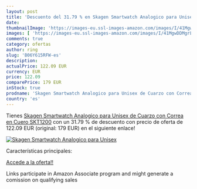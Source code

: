 ```yaml
---
layout: post
title: 'Descuento del 31.79 % en Skagen Smartwatch Analogico para Unisex '
date: 
thumbnailImage: 'https://images-eu.ssl-images-amazon.com/images/I/41MgwDDMgrL._SL200_.jpg'
images: [ 'https://images-eu.ssl-images-amazon.com/images/I/41MgwDDMgrL._SL200_.jpg' ]
comments: true
category: ofertas
author: ring
slug: 'B06Y615RFW-es'
description:
actualPrice: 122.09 EUR
currency: EUR
price: 122.09
comparePrice: 179 EUR
inStock: true
prodname: 'Skagen Smartwatch Analogico para Unisex de Cuarzo con Correa en Cuero SKT1200'
country: 'es'
---
```


Tienes [Skagen Smartwatch Analogico para Unisex de Cuarzo con Correa en Cuero SKT1200](https://www.amazon.es/dp/B06Y615RFW/?tag=tolees-21) con un 31.79 % de descuento con precio de oferta de 122.09 EUR (original: 179 EUR) en el siguiente enlace!

[![Skagen Smartwatch Analogico para Unisex ](https://images-eu.ssl-images-amazon.com/images/I/41MgwDDMgrL._SL200_.jpg)](https://www.amazon.es/dp/B06Y615RFW/?tag=tolees-21)

Características principales:


[Accede a la oferta!!](https://www.amazon.es/dp/B06Y615RFW/?tag=tolees-21)

Links participate in Amazon Associate program and might generate a comission on qualifying sales


